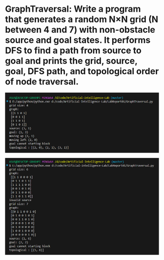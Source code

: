 # GraphTraversal: Write a program that generates a random N×N grid (N between 4 and 7) with non-obstacle source and goal states. It  performs DFS to find a path from source to goal and prints the grid, source, goal, DFS path, and topological order of node traversal.
![Graph Traversal Output 1](Output/Screenshot_183.png)

![Graph Traversal Output 2](Output/Screenshot_184.png)